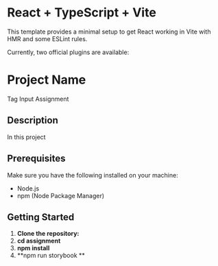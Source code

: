 # React + TypeScript + Vite

This template provides a minimal setup to get React working in Vite with HMR and some ESLint rules.

Currently, two official plugins are available:
# Project Name
Tag Input Assignment
## Description

In this project 
## Prerequisites

Make sure you have the following installed on your machine:

- Node.js
- npm (Node Package Manager)

## Getting Started

1. **Clone the repository:**
2. **cd assignment**
3. **npm install**
4. **npm run storybook **
 
